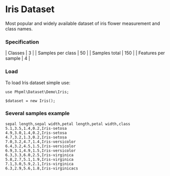 # Iris Dataset

Most popular and widely available dataset of iris flower measurement and class names. 

### Specification

| Classes               | 3     |
| Samples per class     | 50    |
| Samples total         | 150   |
| Features per sample   | 4     |

### Load

To load Iris dataset simple use:

```
use Phpml\Dataset\Demo\Iris;

$dataset = new Iris();
```

### Several samples example

```
sepal length,sepal width,petal length,petal width,class
5.1,3.5,1.4,0.2,Iris-setosa
4.9,3.0,1.4,0.2,Iris-setosa
4.7,3.2,1.3,0.2,Iris-setosa
7.0,3.2,4.7,1.4,Iris-versicolor
6.4,3.2,4.5,1.5,Iris-versicolor
6.9,3.1,4.9,1.5,Iris-versicolor
6.3,3.3,6.0,2.5,Iris-virginica
5.8,2.7,5.1,1.9,Iris-virginica
7.1,3.0,5.9,2.1,Iris-virginica
6.3,2.9,5.6,1.8,Iris-virginicacs
```
